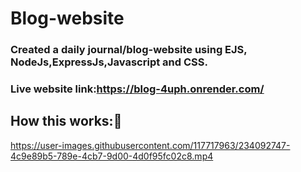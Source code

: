 # Blog-website

### Created a daily journal/blog-website using EJS, NodeJs,ExpressJs,Javascript and CSS.

### Live website link:https://blog-4uph.onrender.com/

## How this works:🔽


https://user-images.githubusercontent.com/117717963/234092747-4c9e89b5-789e-4cb7-9d00-4d0f95fc02c8.mp4

